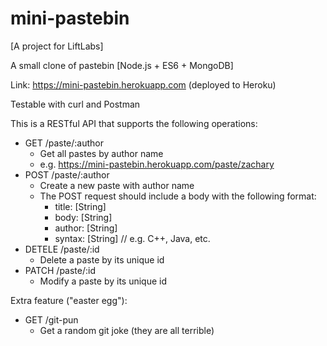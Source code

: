 # mini-pastebin

[A project for LiftLabs]

A small clone of pastebin [Node.js + ES6 + MongoDB]

Link: https://mini-pastebin.herokuapp.com (deployed to Heroku)

Testable with curl and Postman

This is a RESTful API that supports the following operations:

- GET /paste/:author
  - Get all pastes by author name
  - e.g. https://mini-pastebin.herokuapp.com/paste/zachary
- POST /paste/:author
  - Create a new paste with author name
  - The POST request should include a body with the following format:
    - title: [String]
    - body: [String]
    - author: [String]
    - syntax: [String] // e.g. C++, Java, etc.
- DETELE /paste/:id
  - Delete a paste by its unique id
- PATCH /paste/:id
  - Modify a paste by its unique id
  
Extra feature ("easter egg"):

- GET /git-pun
  - Get a random git joke (they are all terrible)
